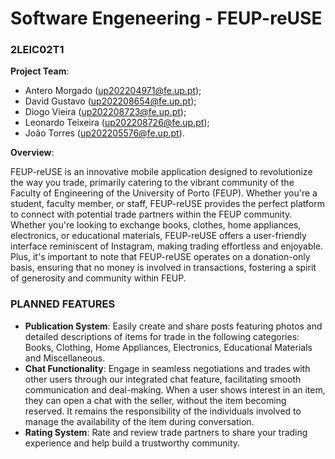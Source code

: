 # Software Engeneering - FEUP-reUSE
### <p>2LEIC02T1</p>

**Project Team**:

- Antero Morgado (up202204971@fe.up.pt); 
- David Gustavo (up202208654@fe.up.pt);
- Diogo Vieira (up202208723@fe.up.pt);
- Leonardo Teixeira (up202208726@fe.up.pt);
- João Torres (up202205576@fe.up.pt).

**Overview**:

FEUP-reUSE is an innovative mobile application designed to revolutionize the way you trade, primarily catering to the vibrant community of the Faculty of Engineering of the University of Porto (FEUP). Whether you're a student, faculty member, or staff, FEUP-reUSE provides the perfect platform to connect with potential trade partners within the FEUP community. Whether you're looking to exchange books, clothes, home appliances, electronics, or educational materials, FEUP-reUSE offers a user-friendly interface reminiscent of Instagram, making trading effortless and enjoyable. Plus, it's important to note that FEUP-reUSE operates on a donation-only basis, ensuring that no money is involved in transactions, fostering a spirit of generosity and community within FEUP.


### PLANNED FEATURES

- **Publication System**: Easily create and share posts featuring photos and detailed descriptions of items for trade in the following categories: Books, Clothing, Home Appliances, Electronics, Educational Materials and Miscellaneous.
- **Chat Functionality**: Engage in seamless negotiations and trades with other users through our integrated chat feature, facilitating smooth communication and deal-making. When a user shows interest in an item, they can open a chat with the seller, without the item becoming reserved. It remains the responsibility of the individuals involved to manage the availability of the item during conversation.
- **Rating System**: Rate and review trade partners to share your trading experience and help build a trustworthy community.  
